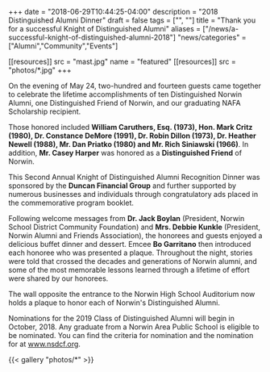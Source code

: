 +++
date = "2018-06-29T10:44:25-04:00"
description = "2018 Distinguished Alumni Dinner"
draft = false
tags = ["", ""]
title = "Thank you for a successful Knight of Distinguished Alumni"
aliases = ["/news/a-successful-knight-of-distinguished-alumni-2018"]
"news/categories" = ["Alumni","Community","Events"]

[[resources]]
  src  = "mast.jpg"
  name = "featured"
[[resources]]
  src  = "photos/*.jpg"
+++

On the evening of May 24, two-hundred and fourteen guests came together to celebrate the lifetime accomplishments of ten Distinguished Norwin Alumni, one Distinguished Friend of Norwin, and our graduating NAFA Scholarship recipient.

Those honored included **William Caruthers, Esq. (1973), Hon. Mark Critz (1980), Dr. Constance DeMore (1991), Dr. Robin Dillon (1973), Dr. Heather Newell (1988), Mr. Dan Priatko (1980) and Mr. Rich Siniawski (1966)**.  In addition, **Mr. Casey Harper** was honored as a **Distinguished Friend** of Norwin.

This Second Annual Knight of Distinguished Alumni Recognition Dinner was sponsored by the **Duncan Financial Group** and further supported by numerous businesses and individuals through congratulatory ads placed in the commemorative program booklet.

Following welcome messages from **Dr. Jack Boylan** (President, Norwin School District Community Foundation) and **Mrs. Debbie Kunkle** (President, Norwin Alumni and Friends Association), the honorees and guests enjoyed a delicious buffet dinner and dessert.  Emcee **Bo Garritano** then introduced each honoree who was presented a plaque. Throughout the night, stories were told that crossed the decades and generations of Norwin alumni, and some of the most memorable lessons learned through a lifetime of effort were shared by our honorees.

The wall opposite the entrance to the Norwin High School Auditorium now holds a plaque to honor each of Norwin's Distinguished Alumni.

Nominations for the 2019 Class of Distinguished Alumni will begin in October, 2018.  Any graduate from a Norwin Area Public School is eligible to be nominated.  You can find the criteria for nomination and the nomination for at www.nsdcf.org.

{{< gallery "photos/*" >}}
